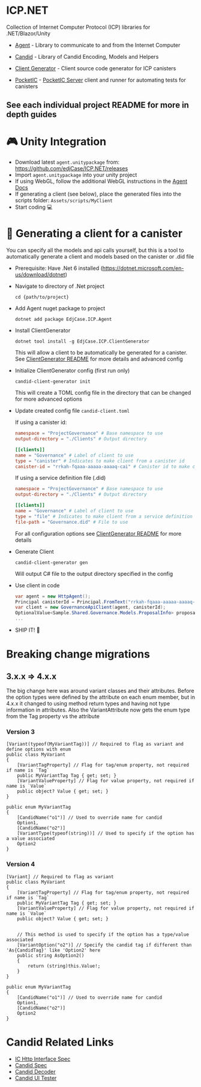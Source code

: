 # ICP.NET

Collection of Internet Computer Protocol (ICP) libraries for .NET/Blazor/Unity

- [Agent](src/Agent/README.md) - Library to communicate to and from the Internet Computer

- [Candid](src/Candid/README.md) - Library of Candid Encoding, Models and Helpers

- [Client Generator](src/ClientGenerator/README.md) - Client source code generator for ICP canisters

- [PocketIC](src/PocketIC/README.md) - [PocketIC Server](https://github.com/dfinity/pocketic) client and runner for automating tests for canisters

## See each individual project README for more in depth guides

# 🎮 Unity Integration

- Download latest `agent.unitypackage` from: https://github.com/edjCase/ICP.NET/releases
- Import `agent.unitypackage` into your unity project
- If using WebGL, follow the additional WebGL instructions in the [Agent Docs](src/Agent/README.md)
- If generating a client (see below), place the generated files into the scripts folder: `Assets/scripts/MyClient`
- Start coding 💻

# 📡 Generating a client for a canister

You can specify all the models and api calls yourself, but this is a tool to automatically generate a client and models based on the canister or .did file

- Prerequisite: Have .Net 6 installed (https://dotnet.microsoft.com/en-us/download/dotnet)
- Navigate to directory of .Net project
  ```
  cd {path/to/project}
  ```
- Add Agent nuget package to project
  ```
  dotnet add package EdjCase.ICP.Agent
  ```
- Install ClientGenerator

  ```
  dotnet tool install -g EdjCase.ICP.ClientGenerator
  ```

  This will allow a client to be automatically be generated for a canister. See [ClientGenerator README](src/ClientGenerator/README.md) for more details and advanced config

- Initialize ClientGenerator config (first run only)
  ```
  candid-client-generator init
  ```
  This will create a TOML config file in the directory that can be changed for more advanced options
- Update created config file `candid-client.toml`

  If using a canister id:

  ```toml
  namespace = "ProjectGovernance" # Base namespace to use
  output-directory = "./Clients" # Output directory

  [[clients]]
  name = "Governance" # Label of client to use
  type = "canister" # Indicates to make client from a canister id
  canister-id = "rrkah-fqaaa-aaaaa-aaaaq-cai" # Canister id to make client for
  ```

  If using a service definition file (.did)

  ```toml
  namespace = "ProjectGovernance" # Base namespace to use
  output-directory = "./Clients" # Output directory

  [[clients]]
  name = "Governance" # Label of client to use
  type = "file" # Indicates to make client from a service definition file
  file-path = "Governance.did" # File to use
  ```

  For all configuration options see [ClientGenerator README](src/ClientGenerator/README.md) for more details

- Generate Client
  ```
  candid-client-generator gen
  ```
  Will output C# file to the output directory specified in the config
- Use client in code
  ```cs
  var agent = new HttpAgent();
  Principal canisterId = Principal.FromText("rrkah-fqaaa-aaaaa-aaaaq-cai");
  var client = new GovernanceApiClient(agent, canisterId);
  OptionalValue<Sample.Shared.Governance.Models.ProposalInfo> proposalInfo = await client.GetProposalInfo(110174);
  ...
  ```
- SHIP IT! 🚀

# Breaking change migrations

## 3.x.x => 4.x.x

The big change here was around variant classes and their attributes. Before the option types were defined by the attribute on each enum member, but in 4.x.x it changed to using method return types and having not type information in attributes. Also the VariantAttribute now gets the enum type from the Tag property vs the attribute

### Version 3

```
[Variant(typeof(MyVariantTag))] // Required to flag as variant and define options with enum
public class MyVariant
{
    [VariantTagProperty] // Flag for tag/enum property, not required if name is `Tag`
    public MyVariantTag Tag { get; set; }
    [VariantValueProperty] // Flag for value property, not required if name is `Value`
    public object? Value { get; set; }
}

public enum MyVariantTag
{
    [CandidName("o1")] // Used to override name for candid
    Option1,
    [CandidName("o2")]
    [VariantType(typeof(string))] // Used to specify if the option has a value associated
    Option2
}
```

### Version 4

```
[Variant] // Required to flag as variant
public class MyVariant
{
	[VariantTagProperty] // Flag for tag/enum property, not required if name is `Tag`
	public MyVariantTag Tag { get; set; }
	[VariantValueProperty] // Flag for value property, not required if name is `Value`
	public object? Value { get; set; }


	// This method is used to specify if the option has a type/value associated
	[VariantOption("o2")] // Specify the candid tag if different than 'As{CandidTag}' like 'Option2' here
	public string AsOption2()
	{
		return (string)this.Value!;
	}
}

public enum MyVariantTag
{
    [CandidName("o1")] // Used to override name for candid
    Option1,
    [CandidName("o2")]
    Option2
}
```

# Candid Related Links

- [IC Http Interface Spec](https://smartcontracts.org/docs/current/references/ic-interface-spec)
- [Candid Spec](https://github.com/dfinity/candid/blob/master/spec/Candid.md)
- [Candid Decoder](https://fxa77-fiaaa-aaaae-aaana-cai.raw.ic0.app/explain)
- [Candid UI Tester](https://a4gq6-oaaaa-aaaab-qaa4q-cai.raw.ic0.app)

